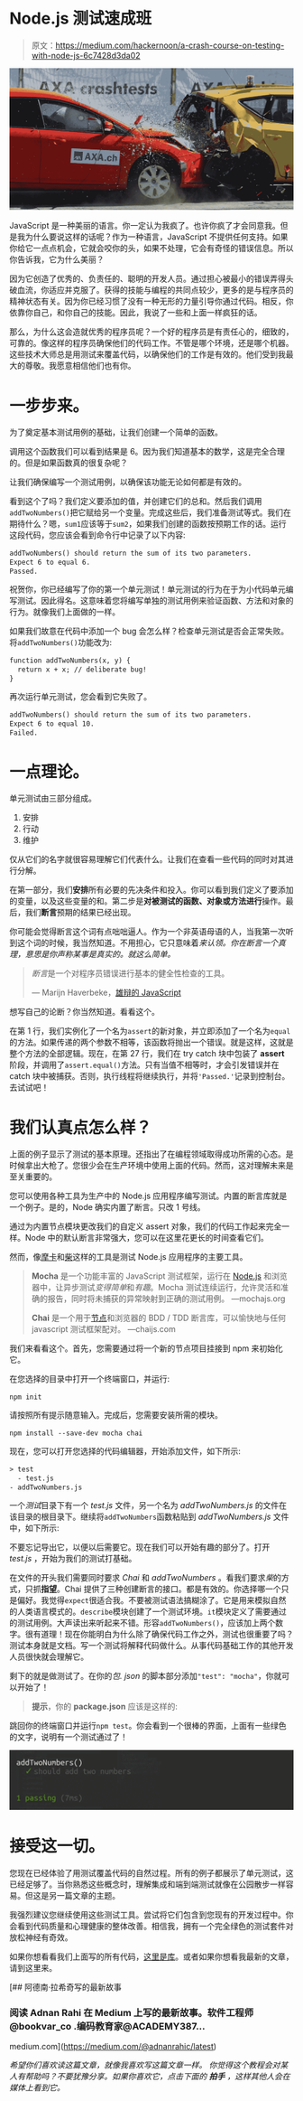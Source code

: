 # Node.js 测试速成班

> 原文：<https://medium.com/hackernoon/a-crash-course-on-testing-with-node-js-6c7428d3da02>

![](img/4ef4014b83a1823263157d95e925154c.png)

JavaScript 是一种美丽的语言。你一定认为我疯了。也许你疯了才会同意我。但是我为什么要说这样的话呢？作为一种语言，JavaScript 不提供任何支持。如果你给它一点点机会，它就会咬你的头，如果不处理，它会有奇怪的错误信息。所以你告诉我，它为什么美丽？

因为它创造了优秀的、负责任的、聪明的开发人员。通过担心被最小的错误弄得头破血流，你适应并克服了。获得的技能与编程的共同点较少，更多的是与程序员的精神状态有关。因为你已经习惯了没有一种无形的力量引导你通过代码。相反，你依靠你自己，和你自己的技能。因此，我说了一些和上面一样疯狂的话。

那么，为什么这会造就优秀的程序员呢？一个好的程序员是有责任心的，细致的，可靠的。像这样的程序员确保他们的代码工作。不管是哪个环境，还是哪个机器。这些技术大师总是用测试来覆盖代码，以确保他们的工作是有效的。他们受到我最大的尊敬。我愿意相信他们也有你。

# 一步步来。

为了奠定基本测试用例的基础，让我们创建一个简单的函数。

调用这个函数我们可以看到结果是 6。因为我们知道基本的数学，这是完全合理的。但是如果函数真的很复杂呢？

让我们确保编写一个测试用例，以确保该功能无论如何都是有效的。

看到这个了吗？我们定义要添加的值，并创建它们的总和。然后我们调用`addTwoNumbers()`把它赋给另一个变量。完成这些后，我们准备测试等式。我们在期待什么？嗯，`sum1`应该等于`sum2`，如果我们创建的函数按预期工作的话。运行这段代码，您应该会看到命令行中记录了以下内容:

```
addTwoNumbers() should return the sum of its two parameters.
Expect 6 to equal 6.
Passed.
```

祝贺你，你已经编写了你的第一个单元测试！单元测试的行为在于为小代码单元编写测试。因此得名。这意味着您将编写单独的测试用例来验证函数、方法和对象的行为。就像我们上面做的一样。

如果我们故意在代码中添加一个 bug 会怎么样？检查单元测试是否会正常失败。将`addTwoNumbers()`功能改为:

```
function addTwoNumbers(x, y) {
  return x + x; // deliberate bug!
}
```

再次运行单元测试，您会看到它失败了。

```
addTwoNumbers() should return the sum of its two parameters.
Expect 6 to equal 10.
Failed.
```

# 一点理论。

单元测试由三部分组成。

1.  安排
2.  行动
3.  维护

仅从它们的名字就很容易理解它们代表什么。让我们在查看一些代码的同时对其进行分解。

在第一部分，我们**安排**所有必要的先决条件和投入。你可以看到我们定义了要添加的变量，以及这些变量的和。第二步是**对被测试的函数、对象或方法进行**操作。最后，我们**断言**预期的结果已经出现。

你可能会觉得断言这个词有点咄咄逼人。作为一个非英语母语的人，当我第一次听到这个词的时候，我当然知道。不用担心，它只意味着*来认领。你在断言一个真理，意思是你声称某事是真实的。就这么简单。*

> *断言*是一个对程序员错误进行基本的健全性检查的工具。
> 
> — Marijn Haverbeke，[雄辩的 JavaScript](http://eloquentjavascript.net/08_error.html#h_Sb9V3BEus1)

想写自己的论断？你当然知道。看看这个。

在第 1 行，我们实例化了一个名为`assert`的新对象，并立即添加了一个名为`equal`的方法。如果传递的两个参数不相等，该函数将抛出一个错误。就是这样，这就是整个方法的全部逻辑。现在，在第 27 行，我们在 try catch 块中包装了 **assert** 阶段，并调用了`assert.equal()`方法。只有当值不相等时，才会引发错误并在 catch 块中被捕获。否则，执行线程将继续执行，并将`'Passed.'`记录到控制台。去试试吧！

# 我们认真点怎么样？

上面的例子显示了测试的基本原理。还指出了在编程领域取得成功所需的心态。是时候拿出大枪了。您很少会在生产环境中使用上面的代码。然而，这对理解未来是至关重要的。

您可以使用各种工具为生产中的 Node.js 应用程序编写测试。内置的断言库就是一个例子。是的，Node 确实内置了断言。只改 1 号线。

通过为内置节点模块更改我们的自定义 assert 对象，我们的代码工作起来完全一样。Node 中的默认断言非常强大，您可以在这里花更长的时间查看它们。

然而，像[摩卡](https://mochajs.org/)和[柴](http://chaijs.com/)这样的工具是测试 Node.js 应用程序的主要工具。

> **Mocha** 是一个功能丰富的 JavaScript 测试框架，运行在 [Node.js](http://nodejs.org/) 和浏览器中，让异步测试*变得简单*和*有趣*。Mocha 测试连续运行，允许灵活和准确的报告，同时将未捕获的异常映射到正确的测试用例。
> —mochajs.org
> 
> **Chai** 是一个用于[节点](http://nodejs.org/)和浏览器的 BDD / TDD 断言库，可以愉快地与任何 javascript 测试框架配对。
> —chaijs.com

我们来看看这个。首先，您需要通过将一个新的节点项目挂接到 npm 来初始化它。

在您选择的目录中打开一个终端窗口，并运行:

```
npm init
```

请按照所有提示随意输入。完成后，您需要安装所需的模块。

```
npm install --save-dev mocha chai
```

现在，您可以打开您选择的代码编辑器，开始添加文件，如下所示:

```
> test
  - test.js
- addTwoNumbers.js
```

一个*测试*目录下有一个 *test.js* 文件，另一个名为 *addTwoNumbers.js* 的文件在该目录的根目录下。继续将`addTwoNumbers`函数粘贴到 *addTwoNumbers.js* 文件中，如下所示:

不要忘记导出它，以便以后需要它。现在我们可以开始有趣的部分了。打开 *test.js* ，开始为我们的测试打基础。

在文件的开头我们需要同时要求 *Chai* 和 *addTwoNumbers* 。看我们要求*柴*的方式，只抓**指望**。Chai 提供了三种创建断言的接口。都是有效的。你选择哪一个只是偏好。我觉得`expect`很适合我。不要被测试语法搞糊涂了。它是用来模拟自然的人类语言模式的。`describe`模块创建了一个测试环境。`it`模块定义了需要通过的测试用例。大声读出来听起来不错。形容`addTwoNumbers()`，应该加上两个数字。很有道理！现在你能明白为什么除了确保代码工作之外，测试也很重要了吗？测试本身就是文档。写一个测试将解释代码做什么。从事代码基础工作的其他开发人员很快就会理解它。

剩下的就是做测试了。在你的*包. json* 的脚本部分添加`"test": "mocha"`，你就可以开始了！

> **提示**，你的 **package.json** 应该是这样的:

跳回你的终端窗口并运行`npm test`。你会看到一个很棒的界面，上面有一些绿色的文字，说明有一个测试通过了！

![](img/9773b33b57d81620873669d545ad0346.png)

# 接受这一切。

您现在已经体验了用测试覆盖代码的自然过程。所有的例子都展示了单元测试，这已经足够了。当你熟悉这些概念时，理解集成和端到端测试就像在公园散步一样容易。但这是另一篇文章的主题。

我强烈建议您继续使用这些测试工具。尝试将它们包含到您现有的开发过程中。你会看到代码质量和心理健康的整体改善。相信我，拥有一个完全绿色的测试套件对放松神经有奇效。

如果你想看看我们上面写的所有代码，[这里是库](https://github.com/adnanrahic/a-crash-course-on-testing-with-nodejs)。或者如果你想看我最新的文章，请到这里来。

[](https://medium.com/@adnanrahic/latest) [## 阿德南·拉希奇写的最新故事

### 阅读 Adnan Rahi 在 Medium 上写的最新故事。软件工程师@bookvar_co .编码教育家@ACADEMY387…

medium.com](https://medium.com/@adnanrahic/latest) 

*希望你们喜欢读这篇文章，就像我喜欢写这篇文章一样。*
*你觉得这个教程会对某人有帮助吗？不要犹豫分享。如果你喜欢它，点击下面的* ***拍手*** *，这样其他人会在媒体上看到它。*